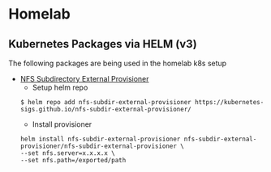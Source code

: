 # Homelab

## Kubernetes Packages via HELM (v3)
The following packages are being used in the homelab k8s setup
- [NFS Subdirectory External Provisioner](https://github.com/kubernetes-sigs/nfs-subdir-external-provisioner)
    - Setup helm repo
    ```
    $ helm repo add nfs-subdir-external-provisioner https://kubernetes-sigs.github.io/nfs-subdir-external-provisioner/
    ```
    - Install provisioner 
    ```
    helm install nfs-subdir-external-provisioner nfs-subdir-external-provisioner/nfs-subdir-external-provisioner \
    --set nfs.server=x.x.x.x \
    --set nfs.path=/exported/path
    ```
